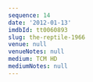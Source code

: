 ```yaml
---
sequence: 14
date: '2012-01-13'
imdbId: tt0060893
slug: the-reptile-1966
venue: null
venueNotes: null
medium: TCM HD
mediumNotes: null
---
```


